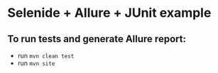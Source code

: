 # Selenide + Allure + JUnit example

## To run tests and generate Allure report:

* run `mvn clean test`
* run `mvn site`
